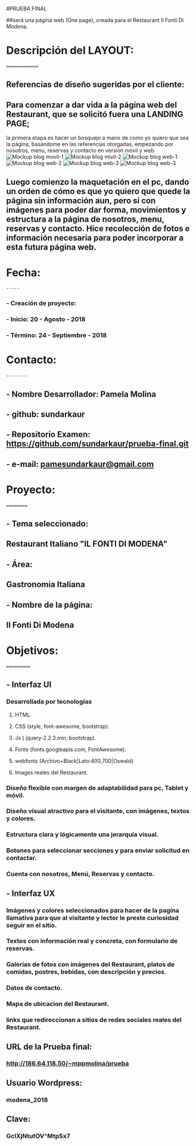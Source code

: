 #PRUEBA FINAL

##será una página web (One page), creada para el Restaurant Il Fonti Di Modena.

#  Descripción del LAYOUT:
    ============
## Referencias de diseño sugeridas por el cliente:

## Para comenzar a dar vida a la página web del Restaurant, que se solicitó fuera una LANDING PAGE;
la primera etapa es hacer un bosquejo a mano de como yo quiero que sea la página, basándome en las referencias otorgadas, empezando por  nosotros, menu, reservas y contacto en versión móvil y web
![Mockup blog movil-1](im/maquetas/movil-1.png)
![Mockup blog mivil-2](im/maquetas/movil-2.png)
![Mockup blog web-1](im/maquetas/web-1.png)
![Mockup blog web-2](im/maquetas/web-2.png)
![Mockup blog web-3](im/maquetas/web-3.png)
![Mockup blog web-3](im/maquetas/web-4.png)


## Luego comienzo la maquetación en el pc, dando un orden de cómo es que yo quiero que quede la página sin información aun, pero si con imágenes para poder dar forma, movimientos y estructura a la página de  nosotros, menu, reservas y contacto. Hice recolección de fotos e información necesaria para poder incorporar a esta futura página web.

# Fecha:
    -----
### - Creación de proyecto:
### - Inicio:  20 - Agosto - 2018
### - Término: 24 - Septiembre - 2018

#  Contacto:
    --------
## - Nombre Desarrollador: Pamela Molina
## - github: sundarkaur
## - Repositorio Examen: https://github.com/sundarkaur/prueba-final.git
## - e-mail: pamesundarkaur@gmail.com 


#  Proyecto:
    ========

## - Tema seleccionado:
##   Restaurant Italiano "IL FONTI DI MODENA"
## - Área:
##   Gastronomía Italiana
## - Nombre de la página:
##   Il Fonti Di Modena

#  Objetivos:
    =========

## - Interfaz UI
###  Desarrollada por tecnologías  

1. HTML.

2. CSS (style,  font-awesome, bootstrap).

3. Js (  jquery-2.2.3.min, bootstrap).

4. Fonts (fonts.googleapis.com, FontAwesome).

5. webfonts (Archivo+Black|Lato:400,700|Oswald)

5. Images reales del Restaurant.

###  Diseño flexible con margen de adaptabilidad para pc, Tablet y móvil.
###  Diseño visual atractivo para el visitante, con imágenes, textos y colores.
###  Estructura clara y lógicamente una jerarquía visual.
###  Botones para seleccionar secciones y para enviar solicitud en contactar.
###  Cuenta con nosotros, Menú, Reservas y contacto.

## - Interfaz UX
###  Imágenes y colores seleccionados para hacer de la pagína llamativa para que al visitante y lector le preste curiosidad seguir en el sitio.
###  Textos con información real y concreta, con formulario de reservas.
###  Galerías de fotos con imágenes del Restaurant, platos de comidas, postres, bebidas, con descripción y precios.
###  Datos de contacto.
###  Mapa de ubicacion del Restaurant.
###  links que redireccionan a sitios de redes sociales reales del Restaurant.



## URL de la Prueba final:
###  http://186.64.118.50/~mppmolina/prueba


## Usuario Wordpress:
### modena_2018
## Clave:
### GcIXjNtutOV^MtpSx7

